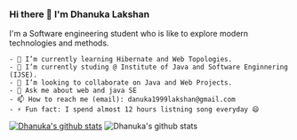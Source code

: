 ### Hi there 👋 I'm Dhanuka Lakshan

I'm a Software engineering student who is like to explore modern technologies and methods.

    - 🔭 I’m currently learning Hibernate and Web Topologies.
    - 🌱 I’m currently studing @ Institute of Java and Software Enginnering (IJSE).
    - 👯 I’m looking to collaborate on Java and Web Projects.
    - 💬 Ask me about web and java SE
    - 📫 How to reach me (email): danuka1999lakshan@gmail.com
    - ⚡ Fun fact: I spend almost 12 hours listning song everyday 😄
    
[![Dhanuka's github stats](https://github-readme-stats.vercel.app/api?username=Dhanuka99)](https://github.com/Dhanuka99/github-readme-stats)
![Dhanuka's github stats](https://github-readme-stats.vercel.app/api?username=Dhanuka99&show_icons=true)
